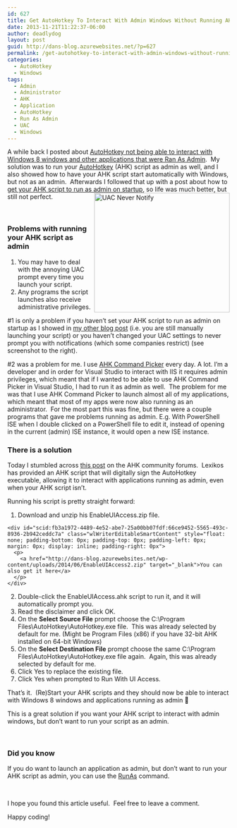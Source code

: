 ```yaml
---
id: 627
title: Get AutoHotkey To Interact With Admin Windows Without Running AHK Script As Admin
date: 2013-11-21T11:22:37-06:00
author: deadlydog
layout: post
guid: http://dans-blog.azurewebsites.net/?p=627
permalink: /get-autohotkey-to-interact-with-admin-windows-without-running-ahk-script-as-admin/
categories:
  - AutoHotkey
  - Windows
tags:
  - Admin
  - Administrator
  - AHK
  - Application
  - AutoHotkey
  - Run As Admin
  - UAC
  - Windows
---
```

A while back I posted about [AutoHotkey not being able to interact with Windows 8 windows and other applications that were Ran As Admin](http://dans-blog.azurewebsites.net/autohotkey-cannot-interact-with-windows-8-windowsor-can-it/).&#160; My solution was to run your [AutoHotkey](http://www.autohotkey.com/) (AHK) script as admin as well, and I also showed how to have your AHK script start automatically with Windows, but not as an admin.&#160; Afterwards I followed that up with a post about how to [get your AHK script to run as admin on startup](http://dans-blog.azurewebsites.net/get-autohotkey-script-to-run-as-admin-at-startup/), so life was much better, but still not perfect.[<img title="UAC Never Notify" style="border-left-width: 0px; border-right-width: 0px; background-image: none; border-bottom-width: 0px; float: right; padding-top: 0px; padding-left: 0px; display: inline; padding-right: 0px; border-top-width: 0px" border="0" alt="UAC Never Notify" src="http://dans-blog.azurewebsites.net/wp-content/uploads/2013/11/UAC-Never-Notify_thumb1.png" width="307" align="right" height="271" />](http://dans-blog.azurewebsites.net/wp-content/uploads/2013/11/UAC-Never-Notify1.png)

&#160;

### Problems with running your AHK script as admin

  1. You may have to deal with the annoying UAC prompt every time you launch your script. 
  2. Any programs the script launches also receive administrative privileges. 

#1 is only a problem if you haven’t set your AHK script to run as admin on startup as I showed in [my other blog post](http://dans-blog.azurewebsites.net/get-autohotkey-script-to-run-as-admin-at-startup/) (i.e. you are still manually launching your script) or you haven’t changed your UAC settings to never prompt you with notifications (which some companies restrict) (see screenshot to the right).

#2 was a problem for me. I use [AHK Command Picker](http://ahkcommandpicker.codeplex.com/) every day. A lot. I’m a developer and in order for Visual Studio to interact with IIS it requires admin privileges, which meant that if I wanted to be able to use AHK Command Picker in Visual Studio, I had to run it as admin as well.&#160; The problem for me was that I use AHK Command Picker to launch almost all of my applications, which meant that most of my apps were now also running as an administrator.&#160; For the most part this was fine, but there were a couple programs that gave me problems running as admin. E.g. With PowerShell ISE when I double clicked on a PowerShell file to edit it, instead of opening in the current (admin) ISE instance, it would open a new ISE instance.



### There is a solution

Today I stumbled across [this post](http://www.autohotkey.com/board/topic/70449-enable-interaction-with-administrative-programs/) on the AHK community forums.&#160; Lexikos has provided an AHK script that will digitally sign the AutoHotkey executable, allowing it to interact with applications running as admin, even when your AHK script isn’t.

Running his script is pretty straight forward:

  1. Download and unzip his EnableUIAccess.zip file.  
  
    <div id="scid:fb3a1972-4489-4e52-abe7-25a00bb07fdf:66ce9452-5565-493c-8936-2b942ceddc7a" class="wlWriterEditableSmartContent" style="float: none; padding-bottom: 0px; padding-top: 0px; padding-left: 0px; margin: 0px; display: inline; padding-right: 0px">
      <p>
        <a href="http://dans-blog.azurewebsites.net/wp-content/uploads/2014/06/EnableUIAccess2.zip" target="_blank">You can also get it here</a>
      </p>
    </div>

  2. Double-click the EnableUIAccess.ahk script to run it, and it will automatically prompt you. 
  3. Read the disclaimer and click OK. 
  4. On the **Select Source File** prompt choose the C:\Program Files\AutoHotkey\AutoHotkey.exe file.&#160; This was already selected by default for me. (Might be Program Files (x86) if you have 32-bit AHK installed on 64-bit Windows) 
  5. On the **Select Destination File** prompt choose the same C:\Program Files\AutoHotkey\AutoHotkey.exe file again.&#160; Again, this was already selected by default for me. 
  6. Click Yes to replace the existing file. 
  7. Click Yes when prompted to Run With UI Access. 

That’s it.&#160; (Re)Start your AHK scripts and they should now be able to interact with Windows 8 windows and applications running as admin 🙂

This is a great solution if you want your AHK script to interact with admin windows, but don’t want to run your script as an admin.

&#160;

### Did you know

If you do want to launch an application as admin, but don’t want to run your AHK script as admin, you can use the [RunAs](http://www.autohotkey.com/docs/commands/RunAs.htm) command.

&#160;

I hope you found this article useful.&#160; Feel free to leave a comment.

Happy coding!
